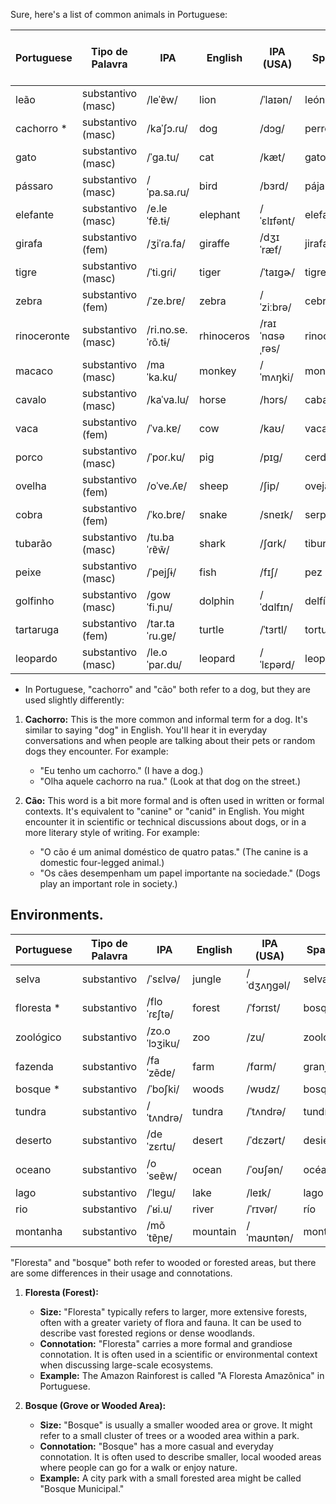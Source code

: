 Sure, here's a list of common animals in Portuguese:

| Portuguese    | Tipo de Palavra  | IPA            | English    | IPA (USA) | Spanish       | Spanish IPA (Latin America) | No. |
|---------------|------------------|----------------|------------|-----------|---------------|---------------------------|-----|
| leão          | substantivo (masc) | /leˈɐ̃w/       | lion       | /ˈlaɪən/  | león          | /leˈon/                  | 2099 |
| cachorro *    | substantivo (masc) | /kaˈʃɔ.ɾu/    | dog        | /dɔɡ/     | perro         | /ˈpero/                  | 2100 |
| gato          | substantivo (masc) | /ˈɡa.tu/       | cat        | /kæt/     | gato          | /ˈɡato/                 | 2101 |
| pássaro       | substantivo (masc) | /ˈpa.sa.ɾu/    | bird       | /bɜrd/    | pájaro        | /ˈpaxaɾo/               | 2102 |
| elefante      | substantivo (masc) | /e.leˈfɐ̃.tɨ/ | elephant   | /ˈɛlɪfənt/| elefante      | /eleˈfante/               | 2104 |
| girafa        | substantivo (fem)  | /ʒiˈɾa.fa/     | giraffe    | /dʒɪˈræf/ | jirafa        | /xiˈɾafa/               | 2105 |
| tigre         | substantivo (masc) | /ˈti.ɡɾi/      | tiger      | /ˈtaɪɡɚ/  | tigre         | /ˈtiɡɾe/                | 2106 |
| zebra         | substantivo (fem)  | /ˈze.bɾɐ/      | zebra      | /ˈziːbrə/ | cebra         | /ˈsebɾa/                | 2107 |
| rinoceronte   | substantivo (masc) | /ri.no.se.ˈɾõ.tɨ/ | rhinoceros | /raɪˈnɑsəˌrəs/ | rinoceronte   | /rinoseˈɾonte/  | 2108 |
| macaco        | substantivo (masc) | /maˈka.ku/     | monkey     | /ˈmʌŋki/  | mono          | /ˈmono/                 | 2109 |
| cavalo        | substantivo (masc) | /kaˈva.lu/     | horse      | /hɔrs/    | caballo       | /kaˈbaʎo/               | 2103 |
| vaca          | substantivo (fem)  | /ˈva.kɐ/       | cow        | /kaʊ/     | vaca          | /ˈbaka/                 | 2110 |
| porco         | substantivo (masc) | /ˈpoɾ.ku/      | pig        | /pɪɡ/     | cerdo         | /ˈseɾdo/                | 2112 |
| ovelha        | substantivo (fem)  | /oˈve.ʎɐ/      | sheep      | /ʃip/     | oveja         | /oˈβexa/                | 2111 |
| cobra         | substantivo (fem)  | /ˈko.bɾɐ/      | snake      | /sneɪk/   | serpiente     | /serˈpjente/            | 2113 |
| tubarão       | substantivo (masc) | /tu.baˈɾɐ̃w̃/  | shark      | /ʃɑrk/    | tiburón       | /tiβuˈɾon/                | 2114 |
| peixe         | substantivo (masc) | /ˈpejʃɨ/       | fish       | /fɪʃ/     | pez           | /pes/                   | 2115 |
| golfinho      | substantivo (masc) | /ɡowˈfi.ɲu/   | dolphin    | /ˈdɑlfɪn/ | delfín        | /delˈfin/                | 2116 |
| tartaruga     | substantivo (fem)  | /tar.taˈɾu.ɡɐ/ | turtle     | /ˈtɜrtl/  | tortuga       | /torˈtuɣa/              | 2117 |
| leopardo      | substantivo (masc) | /le.oˈpaɾ.du/  | leopard    | /ˈlɛpərd/ | leopardo      | /leoˈpaɾðo/             | 2118 |


* In Portuguese, "cachorro" and "cão" both refer to a dog, but they are used slightly differently:

1. **Cachorro:** This is the more common and informal term for a dog. It's similar to saying "dog" in English. You'll hear it in everyday conversations and when people are talking about their pets or random dogs they encounter. For example:
   - "Eu tenho um cachorro." (I have a dog.)
   - "Olha aquele cachorro na rua." (Look at that dog on the street.)

2. **Cão:** This word is a bit more formal and is often used in written or formal contexts. It's equivalent to "canine" or "canid" in English. You might encounter it in scientific or technical discussions about dogs, or in a more literary style of writing. For example:
   - "O cão é um animal doméstico de quatro patas." (The canine is a domestic four-legged animal.)
   - "Os cães desempenham um papel importante na sociedade." (Dogs play an important role in society.)
  


## Environments. 


| Portuguese      | Tipo de Palavra | IPA          | English       | IPA (USA)  | Spanish      | Spanish IPA | No. |
|-----------------|-----------------|--------------|---------------|------------|--------------|------------|-----|
| selva           | substantivo     | /ˈsɛlvə/     | jungle        | /ˈdʒʌŋɡəl/ | selva        | /ˈselva/   |     |
| floresta   *    | substantivo     | /floˈɾɛʃtə/  | forest        | /ˈfɔrɪst/   | bosque       | /ˈboske/   |     |
| zoológico       | substantivo     | /zo.oˈlɔʒiku/| zoo           | /zu/       | zoológico    | /θo.oˈloxi̯ko/ |     |
| fazenda         | substantivo     | /faˈzẽdɐ/    | farm          | /fɑrm/     | granja       | /ˈɡɾaŋxa/  |     |
| bosque      *   | substantivo     | /ˈboʃki/     | woods         | /wʊdz/     | bosque       | /ˈboske/   |     |
| tundra          | substantivo     | /ˈtʌndrə/    | tundra        | /ˈtʌndrə/  | tundra       | /ˈtundɾa/  |     |
| deserto         | substantivo     | /deˈzɛɾtu/   | desert        | /ˈdɛzərt/  | desierto     | /deˈsjerto/|     |
| oceano          | substantivo     | /oˈseɐ̃w/    | ocean         | /ˈoʊʃən/  | océano       | /oˈθe̯ano/  |     |
| lago            | substantivo     | /ˈlɐɡu/      | lake          | /leɪk/     | lago         | /ˈlaɣo/    |     |
| rio             | substantivo     | /ˈʁi.u/      | river         | /ˈrɪvər/   | río          | /ˈri.o/    |     |
| montanha        | substantivo     | /mõˈtɐ̃ɲɐ/   | mountain      | /ˈmaʊntən/ | montaña      | /monˈtaɲa/  |     |



"Floresta" and "bosque" both refer to wooded or forested areas, but there are some differences in their usage and connotations.

1. **Floresta (Forest):**
   - **Size:** "Floresta" typically refers to larger, more extensive forests, often with a greater variety of flora and fauna. It can be used to describe vast forested regions or dense woodlands.
   - **Connotation:** "Floresta" carries a more formal and grandiose connotation. It is often used in a scientific or environmental context when discussing large-scale ecosystems.
   - **Example:** The Amazon Rainforest is called "A Floresta Amazônica" in Portuguese.

2. **Bosque (Grove or Wooded Area):**
   - **Size:** "Bosque" is usually a smaller wooded area or grove. It might refer to a small cluster of trees or a wooded area within a park.
   - **Connotation:** "Bosque" has a more casual and everyday connotation. It is often used to describe smaller, local wooded areas where people can go for a walk or enjoy nature.
   - **Example:** A city park with a small forested area might be called "Bosque Municipal."

